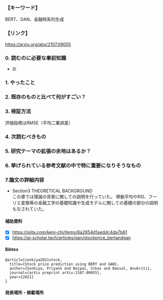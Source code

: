### 【キーワード】
BERT、GAN、金融時系列生成

### 【リンク】
https://arxiv.org/abs/2107.09055

### 0. 読むのに必要な事前知識
- [x] 



### 1. やったこと


### 2. 既存のものと比べて何がすごい？


### 3. 検証方法
評価指標はRMSE（平均二乗誤差）

### 4. 次読むべきもの


### 5. 研究テーマの拡張の余地はあるか？


### 6. 挙げられている参考文献の中で特に重要になりそうなもの


### 7.論文の詳細内容

- Section3 THEORETICAL BACKGROUND <br>
この章では理論の背景に関しての説明を行っていた。
移動平均やRSI、フーリエ変換等の金融工学の基礎知識や生成モデルに関しての基礎の部分の説明もなされていた。


#### 補助資料
- [x] https://qiita.com/keni-chi/items/6a2854d1aeddc4da7b61
- [x] https://ai-scholar.tech/articles/gan/stockprice_bertandgan

#### Bibtex
```
@article{sonkiya2021stock,
  title={Stock price prediction using BERT and GAN},
  author={Sonkiya, Priyank and Bajpai, Vikas and Bansal, Anukriti},
  journal={arXiv preprint arXiv:2107.09055},
  year={2021}
}
```

#### 発表場所・掲載場所
